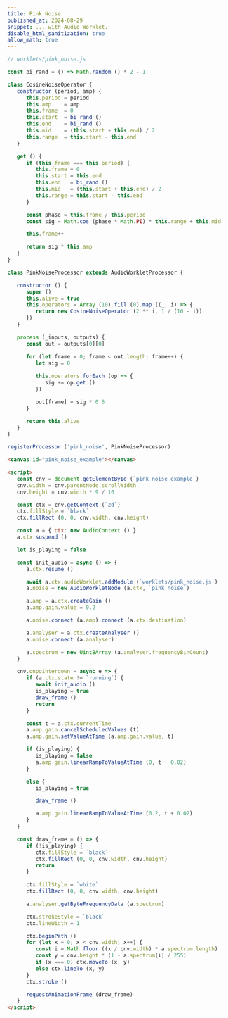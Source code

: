 ```yaml
---
title: Pink Noise
published_at: 2024-08-29
snippet: ... with Audio Worklet.
disable_html_sanitization: true
allow_math: true
---
```



<canvas id="pink_noise_example"></canvas>

<script>
   const cnv = document.getElementById (`pink_noise_example`)
   cnv.width = cnv.parentNode.scrollWidth
   cnv.height = cnv.width * 9 / 16

   const ctx = cnv.getContext (`2d`)
   ctx.fillStyle = `black`
   ctx.fillRect (0, 0, cnv.width, cnv.height)

   const a = { ctx: new AudioContext () }
   a.ctx.suspend ()

   let is_playing = false

   const init_audio = async () => {
      a.ctx.resume ()

      await a.ctx.audioWorklet.addModule (`worklets/pink_noise.js`)
      a.noise = new AudioWorkletNode (a.ctx, `pink_noise`)

      a.amp = a.ctx.createGain ()
      a.amp.gain.value = 0.2

      a.noise.connect (a.amp).connect (a.ctx.destination)

      a.analyser = a.ctx.createAnalyser ()
      a.noise.connect (a.analyser)

      a.spectrum = new Uint8Array (a.analyser.frequencyBinCount)
   }

   cnv.onpointerdown = async e => {
      if (a.ctx.state != `running`) {
         await init_audio ()
         is_playing = true
         draw_frame ()
         return
      }

      const t = a.ctx.currentTime
      a.amp.gain.cancelScheduledValues (t)
      a.amp.gain.setValueAtTime (a.amp.gain.value, t)

      if (is_playing) {
         is_playing = false
         a.amp.gain.linearRampToValueAtTime (0, t + 0.02)
      }

      else {
         is_playing = true

         draw_frame ()

         a.amp.gain.linearRampToValueAtTime (0.2, t + 0.02)
      }
   }

   const draw_frame = () => {
      if (!is_playing) {
         ctx.fillStyle = `black`
         ctx.fillRect (0, 0, cnv.width, cnv.height)
         return
      }

      ctx.fillStyle = `white`
      ctx.fillRect (0, 0, cnv.width, cnv.height)

      a.analyser.getByteFrequencyData (a.spectrum)

      ctx.strokeStyle = `black`
      ctx.lineWidth = 1

      ctx.beginPath ()
      for (let x = 0; x < cnv.width; x++) {
         const i = Math.floor ((x / cnv.width) * a.spectrum.length)
         const y = cnv.height * (1 - a.spectrum[i] / 255)
         if (x === 0) ctx.moveTo (x, y)
         else ctx.lineTo (x, y)
      }
      ctx.stroke ()

      requestAnimationFrame (draw_frame)
   }
</script>


```js
// worklets/pink_noise.js

const bi_rand = () => Math.random () * 2 - 1

class CosineNoiseOperator {
   constructor (period, amp) {
      this.period = period
      this.amp    = amp
      this.frame  = 0
      this.start  = bi_rand ()
      this.end    = bi_rand ()
      this.mid    = (this.start + this.end) / 2
      this.range  = this.start - this.end
   }

   get () {
      if (this.frame === this.period) {
         this.frame = 0
         this.start = this.end
         this.end   = bi_rand ()
         this.mid   = (this.start + this.end) / 2
         this.range = this.start - this.end
      }

      const phase = this.frame / this.period
      const sig = Math.cos (phase * Math.PI) * this.range + this.mid

      this.frame++

      return sig * this.amp
   }
}

class PinkNoiseProcessor extends AudioWorkletProcessor {

   constructor () {
      super ()
      this.alive = true
      this.operators = Array (10).fill (0).map ((_, i) => {
         return new CosineNoiseOperator (2 ** i, 1 / (10 - i))
      })
   }

   process (_inputs, outputs) {
      const out = outputs[0][0]

      for (let frame = 0; frame < out.length; frame++) {
         let sig = 0
         
         this.operators.forEach (op => {
            sig += op.get ()
         })

         out[frame] = sig * 0.5
      }

      return this.alive
   }
}

registerProcessor ('pink_noise', PinkNoiseProcessor)
```

```html
<canvas id="pink_noise_example"></canvas>

<script>
   const cnv = document.getElementById (`pink_noise_example`)
   cnv.width = cnv.parentNode.scrollWidth
   cnv.height = cnv.width * 9 / 16

   const ctx = cnv.getContext (`2d`)
   ctx.fillStyle = `black`
   ctx.fillRect (0, 0, cnv.width, cnv.height)

   const a = { ctx: new AudioContext () }
   a.ctx.suspend ()

   let is_playing = false

   const init_audio = async () => {
      a.ctx.resume ()

      await a.ctx.audioWorklet.addModule (`worklets/pink_noise.js`)
      a.noise = new AudioWorkletNode (a.ctx, `pink_noise`)

      a.amp = a.ctx.createGain ()
      a.amp.gain.value = 0.2

      a.noise.connect (a.amp).connect (a.ctx.destination)

      a.analyser = a.ctx.createAnalyser ()
      a.noise.connect (a.analyser)

      a.spectrum = new Uint8Array (a.analyser.frequencyBinCount)
   }

   cnv.onpointerdown = async e => {
      if (a.ctx.state != `running`) {
         await init_audio ()
         is_playing = true
         draw_frame ()
         return
      }

      const t = a.ctx.currentTime
      a.amp.gain.cancelScheduledValues (t)
      a.amp.gain.setValueAtTime (a.amp.gain.value, t)

      if (is_playing) {
         is_playing = false
         a.amp.gain.linearRampToValueAtTime (0, t + 0.02)
      }

      else {
         is_playing = true

         draw_frame ()

         a.amp.gain.linearRampToValueAtTime (0.2, t + 0.02)
      }
   }

   const draw_frame = () => {
      if (!is_playing) {
         ctx.fillStyle = `black`
         ctx.fillRect (0, 0, cnv.width, cnv.height)
         return
      }

      ctx.fillStyle = `white`
      ctx.fillRect (0, 0, cnv.width, cnv.height)

      a.analyser.getByteFrequencyData (a.spectrum)

      ctx.strokeStyle = `black`
      ctx.lineWidth = 1

      ctx.beginPath ()
      for (let x = 0; x < cnv.width; x++) {
         const i = Math.floor ((x / cnv.width) * a.spectrum.length)
         const y = cnv.height * (1 - a.spectrum[i] / 255)
         if (x === 0) ctx.moveTo (x, y)
         else ctx.lineTo (x, y)
      }
      ctx.stroke ()

      requestAnimationFrame (draw_frame)
   }
</script>
```